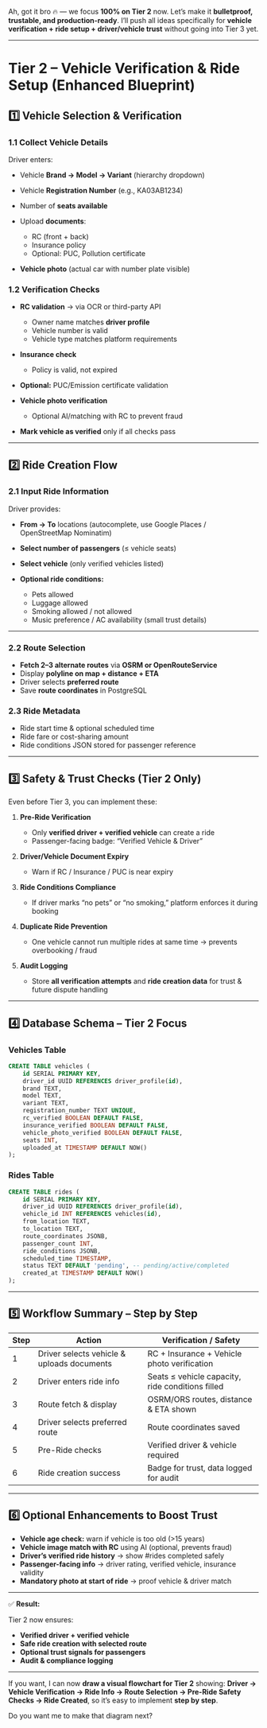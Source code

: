 Ah, got it bro 🔥 — we focus **100% on Tier 2** now. Let’s make it **bulletproof, trustable, and production-ready**. I’ll push all ideas specifically for **vehicle verification + ride setup + driver/vehicle trust** without going into Tier 3 yet.

---

# **Tier 2 – Vehicle Verification & Ride Setup (Enhanced Blueprint)**

## **1️⃣ Vehicle Selection & Verification**

### **1.1 Collect Vehicle Details**

Driver enters:

* Vehicle **Brand → Model → Variant** (hierarchy dropdown)
* Vehicle **Registration Number** (e.g., KA03AB1234)
* Number of **seats available**
* Upload **documents**:

  * RC (front + back)
  * Insurance policy
  * Optional: PUC, Pollution certificate
* **Vehicle photo** (actual car with number plate visible)

### **1.2 Verification Checks**

* **RC validation** → via OCR or third-party API

  * Owner name matches **driver profile**
  * Vehicle number is valid
  * Vehicle type matches platform requirements
* **Insurance check**

  * Policy is valid, not expired
* **Optional:** PUC/Emission certificate validation
* **Vehicle photo verification**

  * Optional AI/matching with RC to prevent fraud
* **Mark vehicle as verified** only if all checks pass

---

## **2️⃣ Ride Creation Flow**

### **2.1 Input Ride Information**

Driver provides:

* **From → To** locations (autocomplete, use Google Places / OpenStreetMap Nominatim)
* **Select number of passengers** (≤ vehicle seats)
* **Select vehicle** (only verified vehicles listed)
* **Optional ride conditions:**

  * Pets allowed
  * Luggage allowed
  * Smoking allowed / not allowed
  * Music preference / AC availability (small trust details)

---

### **2.2 Route Selection**

* **Fetch 2–3 alternate routes** via **OSRM or OpenRouteService**
* Display **polyline on map + distance + ETA**
* Driver selects **preferred route**
* Save **route coordinates** in PostgreSQL

### **2.3 Ride Metadata**

* Ride start time & optional scheduled time
* Ride fare or cost-sharing amount
* Ride conditions JSON stored for passenger reference

---

## **3️⃣ Safety & Trust Checks (Tier 2 Only)**

Even before Tier 3, you can implement these:

1. **Pre-Ride Verification**

   * Only **verified driver + verified vehicle** can create a ride
   * Passenger-facing badge: “Verified Vehicle & Driver”
2. **Driver/Vehicle Document Expiry**

   * Warn if RC / Insurance / PUC is near expiry
3. **Ride Conditions Compliance**

   * If driver marks “no pets” or “no smoking,” platform enforces it during booking
4. **Duplicate Ride Prevention**

   * One vehicle cannot run multiple rides at same time → prevents overbooking / fraud
5. **Audit Logging**

   * Store **all verification attempts** and **ride creation data** for trust & future dispute handling

---

## **4️⃣ Database Schema – Tier 2 Focus**

### **Vehicles Table**

```sql
CREATE TABLE vehicles (
    id SERIAL PRIMARY KEY,
    driver_id UUID REFERENCES driver_profile(id),
    brand TEXT,
    model TEXT,
    variant TEXT,
    registration_number TEXT UNIQUE,
    rc_verified BOOLEAN DEFAULT FALSE,
    insurance_verified BOOLEAN DEFAULT FALSE,
    vehicle_photo_verified BOOLEAN DEFAULT FALSE,
    seats INT,
    uploaded_at TIMESTAMP DEFAULT NOW()
);
```

### **Rides Table**

```sql
CREATE TABLE rides (
    id SERIAL PRIMARY KEY,
    driver_id UUID REFERENCES driver_profile(id),
    vehicle_id INT REFERENCES vehicles(id),
    from_location TEXT,
    to_location TEXT,
    route_coordinates JSONB,
    passenger_count INT,
    ride_conditions JSONB,
    scheduled_time TIMESTAMP,
    status TEXT DEFAULT 'pending', -- pending/active/completed
    created_at TIMESTAMP DEFAULT NOW()
);
```

---

## **5️⃣ Workflow Summary – Step by Step**

| Step | Action                                     | Verification / Safety                            |
| ---- | ------------------------------------------ | ------------------------------------------------ |
| 1    | Driver selects vehicle & uploads documents | RC + Insurance + Vehicle photo verification      |
| 2    | Driver enters ride info                    | Seats ≤ vehicle capacity, ride conditions filled |
| 3    | Route fetch & display                      | OSRM/ORS routes, distance & ETA shown            |
| 4    | Driver selects preferred route             | Route coordinates saved                          |
| 5    | Pre-Ride checks                            | Verified driver & vehicle required               |
| 6    | Ride creation success                      | Badge for trust, data logged for audit           |

---

## **6️⃣ Optional Enhancements to Boost Trust**

* **Vehicle age check:** warn if vehicle is too old (>15 years)
* **Vehicle image match with RC** using AI (optional, prevents fraud)
* **Driver’s verified ride history** → show #rides completed safely
* **Passenger-facing info** → driver rating, verified vehicle, insurance validity
* **Mandatory photo at start of ride** → proof vehicle & driver match

---

✅ **Result:**

Tier 2 now ensures:

* **Verified driver + verified vehicle**
* **Safe ride creation with selected route**
* **Optional trust signals for passengers**
* **Audit & compliance logging**

---

If you want, I can now **draw a visual flowchart for Tier 2** showing:
**Driver → Vehicle Verification → Ride Info → Route Selection → Pre-Ride Safety Checks → Ride Created**, so it’s easy to implement **step by step**.

Do you want me to make that diagram next?
